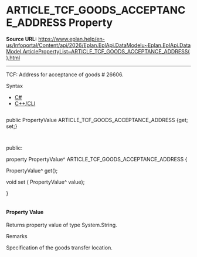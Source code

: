 # ARTICLE_TCF_GOODS_ACCEPTANCE_ADDRESS Property

**Source URL:** https://www.eplan.help/en-us/Infoportal/Content/api/2026/Eplan.EplApi.DataModelu~Eplan.EplApi.DataModel.ArticlePropertyList~ARTICLE_TCF_GOODS_ACCEPTANCE_ADDRESS().html

---

TCF: Address for acceptance of goods # 26606.

Syntax

- [C#](#i-syntax-CS)
- [C++/CLI](#i-syntax-CPP2005)

```
```
public PropertyValue ARTICLE_TCF_GOODS_ACCEPTANCE_ADDRESS {get; set;}
```
```

```
```
public:

property PropertyValue^ ARTICLE_TCF_GOODS_ACCEPTANCE_ADDRESS {

   PropertyValue^ get();

   void set (    PropertyValue^ value);

}
```
```

#### Property Value

Returns property value of type System.String.

Remarks

Specification of the goods transfer location.
